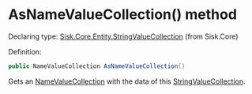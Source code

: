 <!--

Copyrights 2023 Sisk Framework - CypherPotato
Published under MIT license

!!! DO NOT EDIT THIS FILE !!!
This file was generated by a tool in the Sisk package. To edit the information in this documentation,
edit the XML documentation present in the Sisk source code.

-->


# AsNameValueCollection() method

Declaring type: [Sisk.Core.Entity.StringValueCollection](/spec/Sisk.Core.Entity.StringValueCollection.md) (from Sisk.Core)


Definition:

```cs
public NameValueCollection AsNameValueCollection()
```

Gets an <a href="https://learn.microsoft.com/en-us/dotnet/api/System.Collections.Specialized.NameValueCollection">NameValueCollection</a> with the data of this <a href="/spec/Sisk.Core.Entity.StringValueCollection.md">StringValueCollection</a>.

